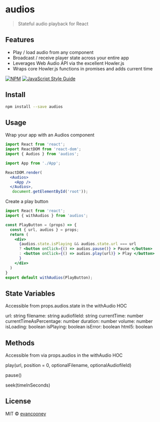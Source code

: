 # audios

> Stateful audio playback for React

Features
--------
* Play / load audio from any component
* Broadcast / receive player state across your entire app
* Leverages Web Audio API via the excellent Howler.js
* Wraps core Howler.js functions in promises and adds current time

[![NPM](https://img.shields.io/npm/v/audios.svg)](https://www.npmjs.com/package/audios) [![JavaScript Style Guide](https://img.shields.io/badge/code_style-standard-brightgreen.svg)](https://standardjs.com)

## Install

```bash
npm install --save audios
```

## Usage
Wrap your app with an Audios component
```jsx
import React from 'react';
import ReactDOM from 'react-dom';
import { Audios } from 'audios';

import App from './App';

ReactDOM.render(
  <Audios>
    <App />
  </Audios>,
   document.getElementById('root'));
```
Create a play button
```jsx
import React from 'react';
import { withAudios } from 'audios';

const PlayButton = (props) => {
  const { url, audios } = props;
  return (
    <div>
      {audios.state.isPlaying && audios.state.url === url
      ? <button onClick={() => audios.pause()} > Pause </button>
      : <button onClick={() => audios.play(url)} > Play </button>
      }
    </div>
  )
}
export default withAudios(PlayButton);
```

State Variables
--------
Accessible from props.audios.state in the withAudio HOC

url: string
filename: string
audiofileId: string
currentTime: number
currentTimeAsPercentage: number
duration: number
volume: number
isLoading: boolean
isPlaying: boolean
isError: boolean
html5: boolean

Methods
--------
Accessible from via props.audios in the withAudio HOC

play(url, position = 0, optionalFilename, optionalAudiofileId)

pause()

seek(timeInSeconds)

## License

MIT © [evancooney](https://github.com/evancooney)
